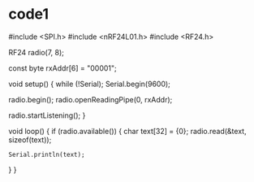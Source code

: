 # code1
#include <SPI.h>
#include <nRF24L01.h>
#include <RF24.h>

RF24 radio(7, 8);

const byte rxAddr[6] = "00001";

void setup()
{
  while (!Serial);
  Serial.begin(9600);
  
  radio.begin();
  radio.openReadingPipe(0, rxAddr);
  
  radio.startListening();
}

void loop()
{
  if (radio.available())
  {
    char text[32] = {0};
    radio.read(&text, sizeof(text));
    
    Serial.println(text);
  }
}
